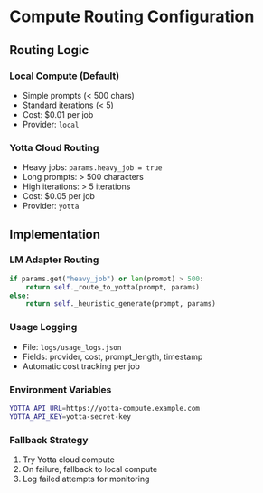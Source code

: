 # Compute Routing Configuration

## Routing Logic

### Local Compute (Default)
- Simple prompts (< 500 chars)
- Standard iterations (< 5)
- Cost: $0.01 per job
- Provider: `local`

### Yotta Cloud Routing
- Heavy jobs: `params.heavy_job = true`
- Long prompts: > 500 characters
- High iterations: > 5 iterations
- Cost: $0.05 per job
- Provider: `yotta`

## Implementation

### LM Adapter Routing
```python
if params.get("heavy_job") or len(prompt) > 500:
    return self._route_to_yotta(prompt, params)
else:
    return self._heuristic_generate(prompt, params)
```

### Usage Logging
- File: `logs/usage_logs.json`
- Fields: provider, cost, prompt_length, timestamp
- Automatic cost tracking per job

### Environment Variables
```bash
YOTTA_API_URL=https://yotta-compute.example.com
YOTTA_API_KEY=yotta-secret-key
```

### Fallback Strategy
1. Try Yotta cloud compute
2. On failure, fallback to local compute
3. Log failed attempts for monitoring